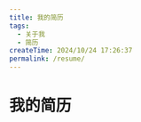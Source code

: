 ```yaml
---
title: 我的简历
tags:
  - 关于我
  - 简历
createTime: 2024/10/24 17:26:37
permalink: /resume/
---
```


# 我的简历